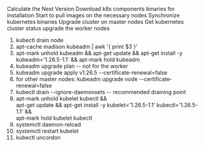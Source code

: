 Calculate the Next Version
Download k8s components binaries for installation
Start to pull images on the necessary nodes
Synchronize kubernetes binaries
Upgrade cluster on master nodes
Get kubernetes cluster status
upgrade the worker nodes


1. kubectl drain node <node-to-drain>
2. apt-cache madison kubeadm | awk '{ print $3 }'
3. apt-mark unhold kubeadm && apt-get update && apt-get install -y kubeadm='1.26.5-1.1' && apt-mark hold kubeadm
4. kubeadm upgrade plan -- not for the worker
5. kubeadm upgrade apply v1.26.5 --certificate-renewal=false
6. for other master nodes: kubeadm upgrade node --certificate-renewal=false
7. kubectl drain <node-to-drain> --ignore-daemonsets -- recommended draining point
8. apt-mark unhold kubelet kubectl && \
   apt-get update && apt-get install -y kubelet='1.26.5-1.1' kubectl='1.26.5-1.1' && \
   apt-mark hold kubelet kubectl
9. systemctl daemon-reload
10. systemctl restart kubelet
11. kubectl uncordon <node-to-drain>